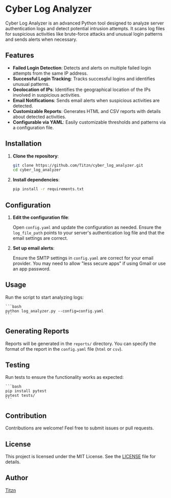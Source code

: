 # Cyber Log Analyzer

Cyber Log Analyzer is an advanced Python tool designed to analyze server authentication logs and detect potential intrusion attempts. It scans log files for suspicious activities like brute-force attacks and unusual login patterns and sends alerts when necessary.

## Features

- **Failed Login Detection**: Detects and alerts on multiple failed login attempts from the same IP address.
- **Successful Login Tracking**: Tracks successful logins and identifies unusual patterns.
- **Geolocation of IPs**: Identifies the geographical location of the IPs involved in suspicious activities.
- **Email Notifications**: Sends email alerts when suspicious activities are detected.
- **Customizable Reports**: Generates HTML and CSV reports with details about detected activities.
- **Configurable via YAML**: Easily customizable thresholds and patterns via a configuration file.

## Installation

1. **Clone the repository**:

    ```bash
    git clone https://github.com/Titzn/cyber_log_analyzer.git
    cd cyber_log_analyzer
    ```

2. **Install dependencies**:

    ```bash
    pip install -r requirements.txt
    ```

## Configuration

1. **Edit the configuration file**:

   Open `config.yaml` and update the configuration as needed. Ensure the `log_file_path` points to your server's authentication log file and that the email settings are correct.

2. **Set up email alerts**:

   Ensure the SMTP settings in `config.yaml` are correct for your email provider. You may need to allow "less secure apps" if using Gmail or use an app password.

## Usage

Run the script to start analyzing logs:

    ```bash
    python log_analyzer.py --config=config.yaml
    ```

## Generating Reports

Reports will be generated in the `reports/` directory. You can specify the format of the report in the `config.yaml` file (`html` or `csv`).

## Testing

Run tests to ensure the functionality works as expected:

    ```bash
    pip install pytest
    pytest tests/
    ```

## Contribution

Contributions are welcome! Feel free to submit issues or pull requests.

## License

This project is licensed under the MIT License. See the [LICENSE](LICENSE) file for details.

## Author

[Titzn](https://github.com/Titzn)
